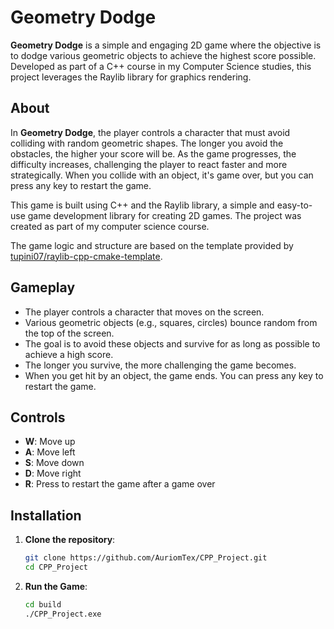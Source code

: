 # Geometry Dodge

**Geometry Dodge** is a simple and engaging 2D game where the objective is to dodge various geometric objects to achieve the highest score possible. Developed as part of a C++ course in my Computer Science studies, this project leverages the Raylib library for graphics rendering.

## About

In **Geometry Dodge**, the player controls a character that must avoid colliding with random geometric shapes. The longer you avoid the obstacles, the higher your score will be. As the game progresses, the difficulty increases, challenging the player to react faster and more strategically. When you collide with an object, it's game over, but you can press any key to restart the game.

This game is built using C++ and the Raylib library, a simple and easy-to-use game development library for creating 2D games. The project was created as part of my computer science course.

The game logic and structure are based on the template provided by [tupini07/raylib-cpp-cmake-template](https://github.com/tupini07/raylib-cpp-cmake-template/tree/main).

## Gameplay

- The player controls a character that moves on the screen.
- Various geometric objects (e.g., squares, circles) bounce random from the top of the screen.
- The goal is to avoid these objects and survive for as long as possible to achieve a high score.
- The longer you survive, the more challenging the game becomes.
- When you get hit by an object, the game ends. You can press any key to restart the game.

## Controls

- **W**: Move up
- **A**: Move left
- **S**: Move down
- **D**: Move right
- **R**: Press to restart the game after a game over

## Installation

1. **Clone the repository**:

   ```bash
   git clone https://github.com/AuriomTex/CPP_Project.git
   cd CPP_Project
   ```

2. **Run the Game**:

   ```bash
   cd build
   ./CPP_Project.exe
   ```
